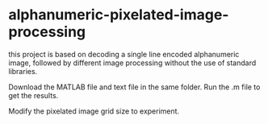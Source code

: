 # alphanumeric-pixelated-image-processing
this project is based on decoding a single line encoded alphanumeric image, followed by different image processing without the use of standard libraries.


Download the MATLAB file and text file in the same folder. Run the .m file to get the results.

Modify the pixelated image grid size to experiment.
